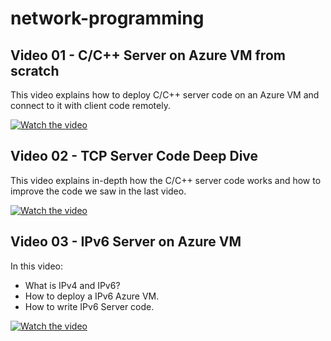 # network-programming
## Video 01 - C/C++ Server on Azure VM from scratch
This video explains how to deploy C/C++ server code on an Azure VM and connect to it with client code remotely.

[![Watch the video](https://img.youtube.com/vi/QJFX__g9Mgk/hqdefault.jpg)](https://www.youtube.com/watch?v=QJFX__g9Mgk)

## Video 02 - TCP Server Code Deep Dive
This video explains in-depth how the C/C++ server code works and how to improve the code we saw in the last video.

[![Watch the video](https://img.youtube.com/vi/qTIVVAoG94A/hqdefault.jpg)](https://www.youtube.com/watch?v=qTIVVAoG94A)

## Video 03 - IPv6 Server on Azure VM
In this video:
- What is IPv4 and IPv6?
- How to deploy a IPv6 Azure VM.
- How to write IPv6 Server code.

[![Watch the video](https://img.youtube.com/vi/qnzVJ0-53Ow/hqdefault.jpg)](https://www.youtube.com/watch?v=qnzVJ0-53Ow)